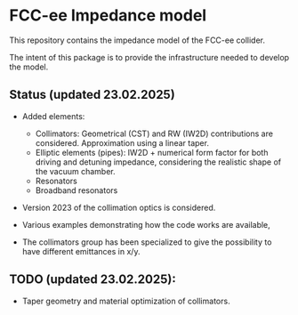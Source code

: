 # FCC-ee Impedance model

This repository contains the impedance model of the FCC-ee collider.

The intent of this package is to provide the infrastructure needed to develop the model.

## Status (updated 23.02.2025)

- Added elements:
  - Collimators: Geometrical (CST) and RW (IW2D) contributions are considered. Approximation using a linear taper.
  - Elliptic elements (pipes): IW2D + numerical form factor for both driving and detuning impedance, considering the realistic shape of the vacuum chamber.
  - Resonators
  - Broadband resonators

- Version 2023 of the collimation optics is considered.

- Various examples demonstrating how the code works are available,

- The collimators group has been specialized to give the possibility to have different emittances in x/y.

## TODO (updated 23.02.2025):
- Taper geometry and material optimization of collimators.





